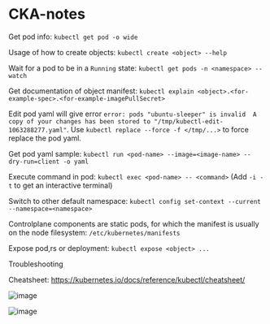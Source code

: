 # CKA-notes

Get pod info: `kubectl get pod -o wide`

Usage of how to create objects: `kubectl create <object> --help`

Wait for a pod to be in a `Running` state: `kubectl get pods -n <namespace> --watch`

Get documentation of object manifest: `kubectl explain <object>.<for-example-spec>.<for-example-imagePullSecret>`

Edit pod yaml will give error `error: pods "ubuntu-sleeper" is invalid  A copy of your changes has been stored to "/tmp/kubectl-edit-1063288277.yaml"`. Use `kubectl replace --force -f </tmp/...>` to force replace the pod yaml.

Get pod yaml sample: `kubectl run <pod-name> --image=<image-name> --dry-run=client -o yaml`

Execute command in pod: `kubectl exec <pod-name> -- <command>`  (Add `-i -t` to get an interactive terminal)

Switch to other default namespace: `kubectl config set-context --current --namespace=<namespace>`

Controlplane components are static pods, for which the manifest is usually on the node filesystem: `/etc/kubernetes/manifests`

Expose pod,rs or deployment: `kubectl expose <object> ...`

Troubleshooting

Cheatsheet: https://kubernetes.io/docs/reference/kubectl/cheatsheet/

![image](https://user-images.githubusercontent.com/64038272/226975611-8bee0560-5b7b-4f0c-9252-6081fa035444.png)

![image](https://user-images.githubusercontent.com/64038272/226975681-742b1ccd-b638-46d2-b3f7-6af9493511c6.png)
